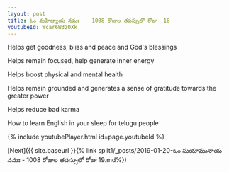 ```yaml
---
layout: post
title: ఓం మహేజ్యాయ నమః  - 1008 రోజుల తపస్సులో రోజు  18
youtubeId: Wcar6W3zOXk
---
```

 
 
Helps get goodness, bliss and peace and God's blessings
 
Helps remain focused, help generate inner energy 
 
Helps boost physical and mental health 
 
Helps remain grounded and generates a sense of gratitude towards the greater power 
 
Helps reduce bad karma
 
How to learn English in your sleep for telugu people
 
 
 
 


{% include youtubePlayer.html id=page.youtubeId %}
 
[Next]({{ site.baseurl }}{% link split1/_posts/2019-01-20-ఓం సుయామునాయ నమః  - 1008 రోజుల తపస్సులో రోజు  19.md%})
 

